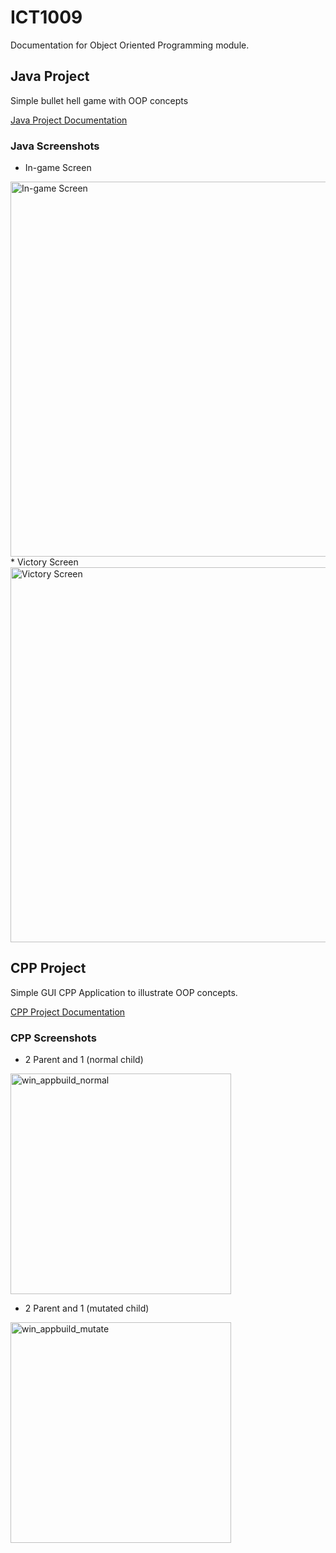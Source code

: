 # ICT1009
Documentation for Object Oriented Programming module. 

## Java Project 
Simple bullet hell game with OOP concepts

[Java Project Documentation](https://github.com/thomaslwk/ICT1009/blob/main/java_project/README.mdd)

### Java Screenshots 
* In-game Screen 
<img width="600" alt="In-game Screen" src="https://user-images.githubusercontent.com/26267783/109409992-1063c880-79d2-11eb-9e78-1af0bee118c0.png">
* Victory Screen 
<img width="600" alt="Victory Screen" src="https://user-images.githubusercontent.com/26267783/109409995-1a85c700-79d2-11eb-93df-2d0eeb1edd92.png">


## CPP Project 
Simple GUI CPP Application to illustrate OOP concepts. 

[CPP Project Documentation](https://github.com/thomaslwk/ICT1009/blob/main/cpp_project/README.md)

### CPP Screenshots 
* 2 Parent and 1 (normal child)
<img width="353" alt="win_appbuild_normal" src="https://user-images.githubusercontent.com/26267783/114817015-d4eb5500-9deb-11eb-801d-990eaecdba12.png">

* 2 Parent and 1 (mutated child) 
<img width="353" alt="win_appbuild_mutate" src="https://user-images.githubusercontent.com/26267783/114817012-d3219180-9deb-11eb-9172-00ae48312161.png">
